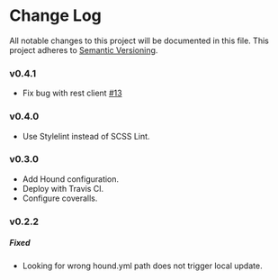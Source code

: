# Change Log
All notable changes to this project will be documented in this file.
This project adheres to [Semantic Versioning](http://semver.org/).

### v0.4.1

* Fix bug with rest client [#13](https://github.com/platanus/hound-cli/pull/13)

### v0.4.0

* Use Stylelint instead of SCSS Lint.

### v0.3.0

* Add Hound configuration.
* Deploy with Travis CI.
* Configure coveralls.

### v0.2.2

##### Fixed

* Looking for wrong hound.yml path does not trigger local update.
